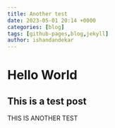```yaml
---
title: Another test
date: 2023-05-01 20:14 +0000
categories: [blog]
tags: [github-pages,blog,jekyll]
author: ishandandekar
---
```


# Hello World

## This is a test post
THIS IS ANOTHER TEST
